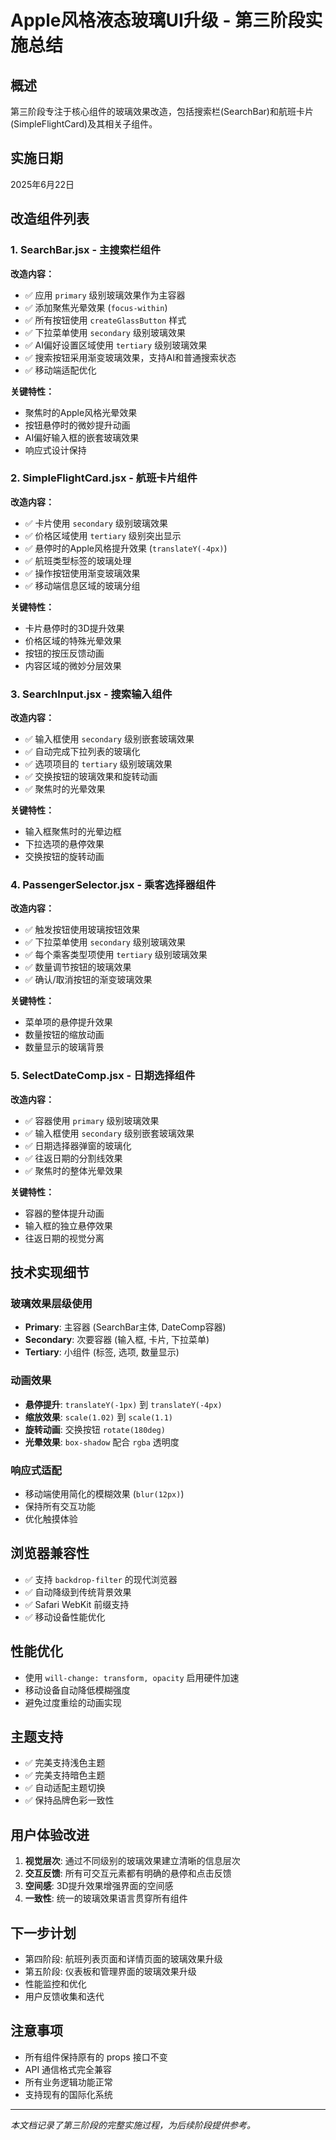 # Apple风格液态玻璃UI升级 - 第三阶段实施总结

## 概述
第三阶段专注于核心组件的玻璃效果改造，包括搜索栏(SearchBar)和航班卡片(SimpleFlightCard)及其相关子组件。

## 实施日期
2025年6月22日

## 改造组件列表

### 1. SearchBar.jsx - 主搜索栏组件
**改造内容：**
- ✅ 应用 `primary` 级别玻璃效果作为主容器
- ✅ 添加聚焦光晕效果 (`focus-within`)
- ✅ 所有按钮使用 `createGlassButton` 样式
- ✅ 下拉菜单使用 `secondary` 级别玻璃效果
- ✅ AI偏好设置区域使用 `tertiary` 级别玻璃效果
- ✅ 搜索按钮采用渐变玻璃效果，支持AI和普通搜索状态
- ✅ 移动端适配优化

**关键特性：**
- 聚焦时的Apple风格光晕效果
- 按钮悬停时的微妙提升动画
- AI偏好输入框的嵌套玻璃效果
- 响应式设计保持

### 2. SimpleFlightCard.jsx - 航班卡片组件
**改造内容：**
- ✅ 卡片使用 `secondary` 级别玻璃效果
- ✅ 价格区域使用 `tertiary` 级别突出显示
- ✅ 悬停时的Apple风格提升效果 (`translateY(-4px)`)
- ✅ 航班类型标签的玻璃处理
- ✅ 操作按钮使用渐变玻璃效果
- ✅ 移动端信息区域的玻璃分组

**关键特性：**
- 卡片悬停时的3D提升效果
- 价格区域的特殊光晕效果
- 按钮的按压反馈动画
- 内容区域的微妙分层效果

### 3. SearchInput.jsx - 搜索输入组件
**改造内容：**
- ✅ 输入框使用 `secondary` 级别嵌套玻璃效果
- ✅ 自动完成下拉列表的玻璃化
- ✅ 选项项目的 `tertiary` 级别玻璃效果
- ✅ 交换按钮的玻璃效果和旋转动画
- ✅ 聚焦时的光晕效果

**关键特性：**
- 输入框聚焦时的光晕边框
- 下拉选项的悬停效果
- 交换按钮的旋转动画

### 4. PassengerSelector.jsx - 乘客选择器组件
**改造内容：**
- ✅ 触发按钮使用玻璃按钮效果
- ✅ 下拉菜单使用 `secondary` 级别玻璃效果
- ✅ 每个乘客类型项使用 `tertiary` 级别玻璃效果
- ✅ 数量调节按钮的玻璃效果
- ✅ 确认/取消按钮的渐变玻璃效果

**关键特性：**
- 菜单项的悬停提升效果
- 数量按钮的缩放动画
- 数量显示的玻璃背景

### 5. SelectDateComp.jsx - 日期选择组件
**改造内容：**
- ✅ 容器使用 `primary` 级别玻璃效果
- ✅ 输入框使用 `secondary` 级别嵌套玻璃效果
- ✅ 日期选择器弹窗的玻璃化
- ✅ 往返日期的分割线效果
- ✅ 聚焦时的整体光晕效果

**关键特性：**
- 容器的整体提升动画
- 输入框的独立悬停效果
- 往返日期的视觉分离

## 技术实现细节

### 玻璃效果层级使用
- **Primary**: 主容器 (SearchBar主体, DateComp容器)
- **Secondary**: 次要容器 (输入框, 卡片, 下拉菜单)
- **Tertiary**: 小组件 (标签, 选项, 数量显示)

### 动画效果
- **悬停提升**: `translateY(-1px)` 到 `translateY(-4px)`
- **缩放效果**: `scale(1.02)` 到 `scale(1.1)`
- **旋转动画**: 交换按钮 `rotate(180deg)`
- **光晕效果**: `box-shadow` 配合 `rgba` 透明度

### 响应式适配
- 移动端使用简化的模糊效果 (`blur(12px)`)
- 保持所有交互功能
- 优化触摸体验

## 浏览器兼容性
- ✅ 支持 `backdrop-filter` 的现代浏览器
- ✅ 自动降级到传统背景效果
- ✅ Safari WebKit 前缀支持
- ✅ 移动设备性能优化

## 性能优化
- 使用 `will-change: transform, opacity` 启用硬件加速
- 移动设备自动降低模糊强度
- 避免过度重绘的动画实现

## 主题支持
- ✅ 完美支持浅色主题
- ✅ 完美支持暗色主题
- ✅ 自动适配主题切换
- ✅ 保持品牌色彩一致性

## 用户体验改进
1. **视觉层次**: 通过不同级别的玻璃效果建立清晰的信息层次
2. **交互反馈**: 所有可交互元素都有明确的悬停和点击反馈
3. **空间感**: 3D提升效果增强界面的空间感
4. **一致性**: 统一的玻璃效果语言贯穿所有组件

## 下一步计划
- 第四阶段: 航班列表页面和详情页面的玻璃效果升级
- 第五阶段: 仪表板和管理界面的玻璃效果升级
- 性能监控和优化
- 用户反馈收集和迭代

## 注意事项
- 所有组件保持原有的 props 接口不变
- API 通信格式完全兼容
- 所有业务逻辑功能正常
- 支持现有的国际化系统

---
*本文档记录了第三阶段的完整实施过程，为后续阶段提供参考。*